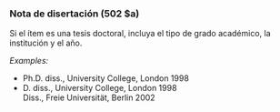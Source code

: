 ### Nota de disertación (502 $a)

Si el ítem es una tesis doctoral, incluya el tipo de grado académico, la institución y el año.

_Examples:_

- Ph.D. diss., University College, London 1998
- D. diss., University College, London 1998  
  Diss., Freie Universität, Berlin 2002
